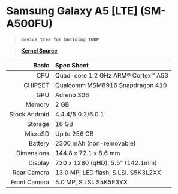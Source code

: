 # Samsung Galaxy A5 [LTE] (SM-A500FU)
>**`Device tree for building TWRP`**

>[**Kernel Source**](https://github.com/Soft-Bullet/android_kernel_samsung_msm8916)

Basic   | Spec Sheet
-------:|:-------------------------
CPU     | Quad-core 1.2 GHz ARM® Cortex™ A53
CHIPSET | Qualcomm MSM8916 Snapdragon 410
GPU     | Adreno 306
Memory  | 2 GB
Stock Android | 4.4.4/5.0.2/6.0.1
Storage | 16 GB
MicroSD | Up to 256 GB
Battery | 2300 mAh (non-removable)
Dimensions | 144.8 x 72.1 x 8.6 mm
Display | 720 x 1280 (qHD), 5.5" (142.1mm)
Rear Camera  | 13.0 MP, LED flash, S.LSI. S5K3L2XX
Front Camera | 5.0 MP, S.LSI. S5K5E3YX

